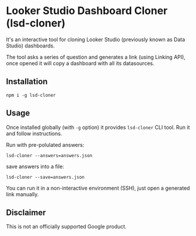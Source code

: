 # Looker Studio Dashboard Cloner (lsd-cloner)

It's an interactive tool for cloning Looker Studio (previously known as Data Studio) dashboards.

The tool asks a series of question and generates a link (using Linking API), once opened it will copy a dashboard with all its datasources.


## Installation

```
npm i -g lsd-cloner
```

## Usage
Once installed globally (with `-g` option) it provides `lsd-cloner` CLI tool. Run it and follow instructions.

Run with pre-polulated answers:
```
lsd-cloner --answers=answers.json
```


save answers into a file:
```
lsd-cloner --save=answers.json
```

You can run it in a non-interactive environment (SSH), just open a generated link manually.

## Disclaimer
This is not an officially supported Google product.
